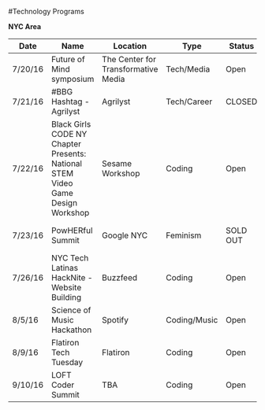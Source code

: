 #Technology Programs 

**NYC Area**

|Date   | Name                    | Location | Type   | Status   | URL|
|-------|-------------------------|----------|--------|----------|----|                                 
|7/20/16|Future of Mind symposium|The Center for Transformative Media|Tech/Media|Open|http://www.eventbrite.com/e/future-of-mind-symposium-tickets-26362113792|
|7/21/16|#BBG Hashtag - Agrilyst | Agrilyst | Tech/Career | CLOSED | N/a|
|7/22/16|Black Girls CODE NY Chapter Presents: National STEM Video Game Design Workshop | Sesame Workshop | Coding | Open | http://www.eventbrite.com/e/black-girls-code-ny-chapter-presents-national-stem-video-game-design-workshop-registration-26567854167|
|7/23/16|PowHERful Summit         |Google NYC|Feminism| SOLD OUT | https://www.eventbrite.com/e/2016-powherfultm-summit-new-york-ny-tickets-24665404890|
|7/26/16|NYC Tech Latinas HackNite - Website Building| Buzzfeed | Coding | Open |https://www.eventbrite.com/e/nyc-tech-latinas-hacknite-website-building-registration-25937392439|
|8/5/16 |Science of Music Hackathon|Spotify|Coding/Music|Open|http://www.eventbrite.com/e/science-of-music-hackathon-tickets-22610671126|
|8/9/16 |Flatiron Tech Tuesday    |Flatiron  |Coding  | Open     |http://www.eventbrite.com/e/flatiron-tech-tuesday-coding-for-everyone-tickets-25705563031|
|9/10/16|LOFT Coder Summit|TBA|Coding|Open|http://lcsrsvp.com/?em=537|
